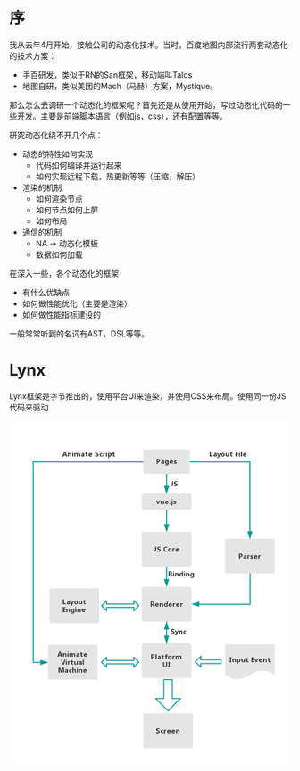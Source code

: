 # 序

我从去年4月开始，接触公司的动态化技术。当时，百度地图内部流行两套动态化的技术方案：

- 手百研发，类似于RN的San框架，移动端叫Talos
- 地图自研，类似美团的Mach（马赫）方案，Mystique。



那么怎么去调研一个动态化的框架呢？首先还是从使用开始，写过动态化代码的一些开发。主要是前端脚本语言（例如js，css），还有配置等等。

研究动态化绕不开几个点：

- 动态的特性如何实现
  - 代码如何编译并运行起来
  - 如何实现远程下载，热更新等等（压缩，解压）
- 渲染的机制
  - 如何渲染节点
  - 如何节点如何上屏
  - 如何布局
- 通信的机制
  - NA -> 动态化模板
  - 数据如何加载

在深入一些，各个动态化的框架

- 有什么优缺点
- 如何做性能优化（主要是渲染）
- 如何做性能指标建设的



一般常常听到的名词有AST，DSL等等。



# Lynx

Lynx框架是字节推出的，使用平台UI来渲染，并使用CSS来布局。使用同一份JS代码来驱动

![Lynx工作流程](./Lynx工作流程.png)





